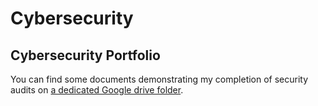 # Cybersecurity
## Cybersecurity Portfolio
You can find some documents demonstrating my completion of security audits on [a dedicated Google drive folder](https://drive.google.com/drive/folders/157yfBnmv4vlCrOT0SCYeFF5kWuOHrtCx?usp=sharing).
